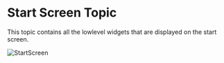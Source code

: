# Start Screen Topic

This topic contains all the lowlevel widgets that are displayed on the start screen.

![StartScreen](./TopicScreenshots/startScreeen.PNG)
